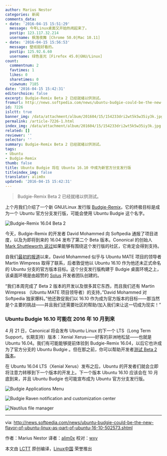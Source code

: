 ```yaml
---
author: Marius Nestor
categories: 新闻
comments_data:
- date: '2016-04-15 15:51:29'
  message: 今年Linux桌面又开始热闹起来了。
  postip: 123.117.32.214
  username: 枫落夜舞 [Chrome 50.0|Mac 10.11]
- date: '2016-04-15 15:56:53'
  message: 壁纸挺好看的。
  postip: 125.92.6.60
  username: 绿色圣光 [Firefox 45.0|GNU/Linux]
count:
  commentnum: 2
  favtimes: 1
  likes: 0
  sharetimes: 0
  viewnum: 7185
date: '2016-04-15 15:42:31'
editorchoice: false
excerpt: Budgie-Remix Beta 2 已经就绪以供测试。
fromurl: http://news.softpedia.com/news/ubuntu-budgie-could-be-the-new-flavor-of-ubuntu-linux-as-part-of-ubuntu-16-10-502573.shtml
id: 7226
islctt: true
banner_img: /data/attachment/album/201604/15/154233dri2wt5k5w35iy3k.jpg
permalink: /article-7226-1.html
index_img: /data/attachment/album/201604/15/154233dri2wt5k5w35iy3k.jpg.thumb.jpg
related: []
reviewer: ''
selector: ''
summary: Budgie-Remix Beta 2 已经就绪以供测试。
tags:
- Ubuntu
- Budgie-Remix
thumb: false
title: Ubuntu Budgie 将在 Ubuntu 16.10 中成为新官方分支发行版
titleindex_img: false
translator: alim0x
updated: '2016-04-15 15:42:31'
---
```



> 
> Budgie-Remix Beta 2 已经就绪以供测试。
> 
> 
> 


上个月我们介绍了一个新 GNU/Linux 发行版 [Budgie-Remix](https://launchpad.net/budgie-remix)，它的终极目标是成为一个 Ubuntu 官方分支发行版，可能会使用 Ubuntu Budgie 这个名字。


![Budgie-Remix 16.04 Beta 2](/data/attachment/album/201604/15/154233dri2wt5k5w35iy3k.jpg)


今天，Budgie-Remix 的开发者 David Mohammed 向 Softpedia 通报了项目进度，以及为即将到来的 16.04 发布了第二个 Beta 版本。Cononical 的创始人 [Mark Shuttleworth 说过](https://plus.google.com/+programmerslab/posts/CSvbSvgcdcv)如果能够有围绕这个发行版的社区，它肯定会得到支持。


自我们[最初的报道](http://news.softpedia.com/news/budgie-remix-could-become-ubuntu-budgie-download-and-test-it-501231.shtml)以来，David Mohammed 似乎与 Ubuntu MATE 项目的领导者 Martin Wimpress 取得了联系，后者敦促他以 Ubuntu 16.10 作为他还未正式命名的 Ubuntu 分支的官方版本目标。这个分支发行版构建于 Budgie 桌面环境之上，该桌面环境是由超赞的 [Solus](https://solus-project.com/) 开发者团队创建的。


“我们本周完成了 Beta 2 版本的开发以及很多其它东西，而且我们还有 Martin Wimpress （Ubuntu MATE 项目领导者）的支持，”David Mohammed 对 Softpedia 独家爆料。”他还敦促我们以 16.10 作为成为官方版本的目标——那当然是个主要的挑战——并且我们还需要社区的帮助/加入我们来让这一切成为现实！”


### Ubuntu Budgie 16.10 可能在 2016 年 10 月到来


4 月 21 日，Canonical 将会发布 Ubuntu Linux 的下一个 LTS（Long Term Support，长期支持）版本：Xenial Xerus——好客的非洲地松鼠——也就是 Ubuntu 16.04。我们有可能能够提前体验到 Budgie-Remix 16.04，以后它也许成为了官方分支的 Ubuntu Budgie 。但在那之前，你可以帮助开发者[测试 Beta 2 版本](https://sourceforge.net/projects/budgie-remix/files/beta2/)。


在 Ubuntu 16.04 LTS（Xenial Xerus）发布之后，Ubuntu 的开发者们就会立即将注意力转移到下一个版本的开发上。下一个版本 Ubuntu 16.10 应该会在 10 月底到来，并且 Ubuntu Budgie 也可能宣布成为 Ubuntu 官方分支发行版。


![Budgie Applications Menu](/data/attachment/album/201604/15/154234m3n9z9r5przsw51w.jpg)


![Budgie Raven notification and customization center](/data/attachment/album/201604/15/154235kp3djg39jdd119a7.jpg)


![Nautilus file manager](/data/attachment/album/201604/15/154235bn9997zmzm3z95py.jpg)




---


via: <http://news.softpedia.com/news/ubuntu-budgie-could-be-the-new-flavor-of-ubuntu-linux-as-part-of-ubuntu-16-10-502573.shtml>


作者：Marius Nestor 译者：[alim0x](https://github.com/alim0x) 校对：[wxy](https://github.com/wxy)


本文由 [LCTT](https://github.com/LCTT/TranslateProject) 原创编译，[Linux中国](https://linux.cn/) 荣誉推出